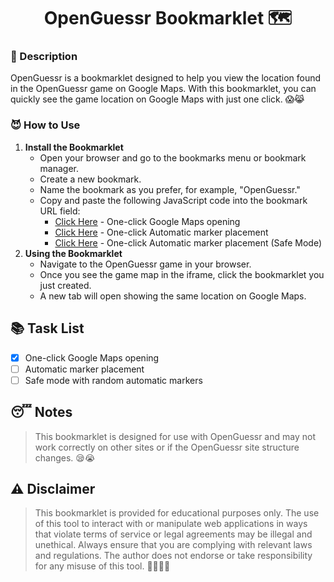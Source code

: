 <h1 align="center">OpenGuessr Bookmarklet 🗺️</h1>

### 🤔 Description
OpenGuessr is a bookmarklet designed to help you view the location found in the OpenGuessr game on Google Maps. With this bookmarklet, you can quickly see the game location on Google Maps with just one click. 😱😹

### 😈 How to Use
1. **Install the Bookmarklet**
    - Open your browser and go to the bookmarks menu or bookmark manager.
    - Create a new bookmark.
    - Name the bookmark as you prefer, for example, "OpenGuessr."
    - Copy and paste the following JavaScript code into the bookmark URL field:
        - [Click Here](https://github.com/syauqqii/openguessr/blob/main/src/gmaps.js) - One-click Google Maps opening
        - [Click Here](https://github.com/syauqqii/openguessr) - One-click Automatic marker placement
        - [Click Here](https://github.com/syauqqii/openguessr) - One-click Automatic marker placement (Safe Mode)
2. **Using the Bookmarklet**
    - Navigate to the OpenGuessr game in your browser.
    - Once you see the game map in the iframe, click the bookmarklet you just created.
    - A new tab will open showing the same location on Google Maps.

## 📚 Task List
- [x] One-click Google Maps opening
- [ ] Automatic marker placement
- [ ] Safe mode with random automatic markers

## 😴 Notes
> This bookmarklet is designed for use with OpenGuessr and may not work correctly on other sites or if the OpenGuessr site structure changes. 😪😭

## ⚠️ Disclaimer
> This bookmarklet is provided for educational purposes only. The use of this tool to interact with or manipulate web applications in ways that violate terms of service or legal agreements may be illegal and unethical. Always ensure that you are complying with relevant laws and regulations. The author does not endorse or take responsibility for any misuse of this tool. 🏃‍♂️🏃‍♂️
